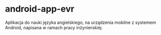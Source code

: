 # android-app-evr
Aplikacja do nauki języka angielskiego, na urządzenia mobilne z systemem Android, napisana w ramach pracy inżynierskiej.
